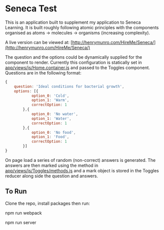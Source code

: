 # Seneca Test 

This is an application built to supplement my application to Seneca Learning. It is built roughly following atomic principles with the components organised as atoms -> molecules -> organisms (increasing complexity).

A live version can be viewed at: [http://henrymunro.com/HireMe/Seneca/](http://henrymunro.com/HireMe/Seneca/)

The question and the options could be dynamically supplied for the component to render. Currently this configuration is statically set in [app/views/js/Home.container.js](https://github.com/henrymunro/Seneca-Application/blob/master/app/views/js/Home.container.js) and passed to the Toggles component. Questions are in the following format:  

```javascript
{
	question: 'Ideal conditions for bacterial growth',
	options: [{
	  		option_0: 'Cold',
			option_1: 'Warm',
			correctOption: 1
	  	},{
	  		option_0: 'No water',
			option_1: 'Water',
			correctOption: 1
	  	},{
	  		option_0: 'No food',
			option_1: 'Food',
			correctOption: 1
	  	}]
}
```

On page load a series of random (non-correct) answers is generated. The answers are then marked using the method in [app/views/js/Toggles/methods.js](https://github.com/henrymunro/Seneca-Application/blob/master/app/views/js/Toggles/methods.js) and a mark object is stored in the Toggles reducer along side the question and answers.

## To Run
Clone the repo, install packages then run: 

npm run webpack

npm run server
